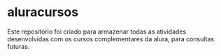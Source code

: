 # aluracursos

Este repositório foi criado para armazenar todas as atividades desenvolvidas com os cursos complementares da alura, para consultas futuras.

